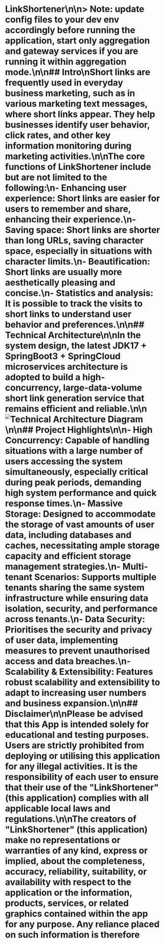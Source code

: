 # LinkShortener\n\n&gt; **Note**: update config files to your dev env accordingly before running the application, start only aggregation and gateway services if you are running it within aggregation mode.\n\n##  Intro\nShort links are frequently used in everyday business marketing, such as in various marketing text messages, where short links appear. They help businesses identify user behavior, click rates, and other key information monitoring during marketing activities.\n\nThe core functions of **LinkShortener**  include but are not limited to the following:\n- **Enhancing user experience**: Short links are easier for users to remember and share, enhancing their experience.\n- **Saving space**: Short links are shorter than long URLs, saving character space, especially in situations with character limits.\n- **Beautification**: Short links are usually more aesthetically pleasing and concise.\n- **Statistics and analysis**: It is possible to track the visits to short links to understand user behavior and preferences.\n\n## Technical Architecture\n\nIn the system design, the latest **JDK17 + SpringBoot3 + SpringCloud** microservices architecture is adopted to build a **high-concurrency, large-data-volume** short link generation service that remains efficient and reliable.\n\n![Technical Architecture Diagram](https://i.ibb.co/tszmCQX/diagram.png)\n\n## Project Highlights\n\n-   **High Concurrency**: Capable of handling situations with a large number of users accessing the system simultaneously, especially critical during peak periods, demanding high system performance and quick response times.\n-   **Massive Storage**: Designed to accommodate the storage of vast amounts of user data, including databases and caches, necessitating ample storage capacity and efficient storage management strategies.\n-   **Multi-tenant Scenarios**: Supports multiple tenants sharing the same system infrastructure while ensuring data isolation, security, and performance across tenants.\n-   **Data Security**: Prioritises the security and privacy of user data, implementing measures to prevent unauthorised access and data breaches.\n-   **Scalability &amp; Extensibility**: Features robust scalability and extensibility to adapt to increasing user numbers and business expansion.\n\n## Disclaimer\n\nPlease be advised that this App is intended solely for educational and testing purposes. Users are strictly prohibited from deploying or utilising this application for any illegal activities. It is the responsibility of each user to ensure that their use of the "LinkShortener" (this application) complies with all applicable local laws and regulations.\n\nThe creators of "LinkShortener" (this application) make no representations or warranties of any kind, express or implied, about the completeness, accuracy, reliability, suitability, or availability with respect to the application or the information, products, services, or related graphics contained within the app for any purpose. Any reliance placed on such information is therefore 